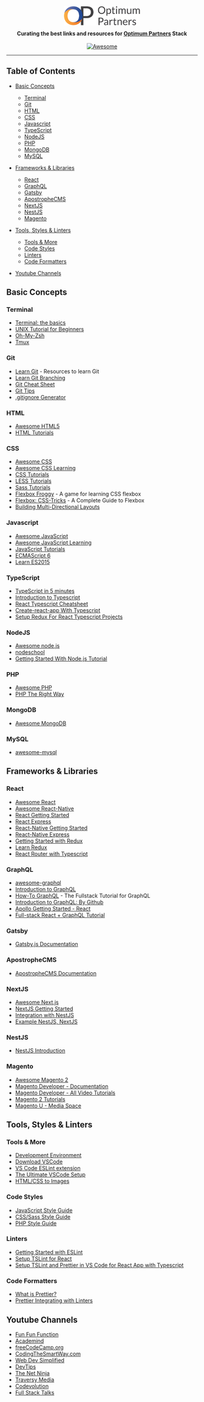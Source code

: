 <div align="center">
	<div>
		<img width="200" style="margin-bottom: 10px;" src="media/logo.png" alt="Awesome Node.js">
	</div>
  <b>Curating the best links and resources for <a href="https://optimumpartners.co">Optimum Partners</a> Stack</b>
  <br>
  <br>
  <a href="https://awesome.re">
    <img src="https://awesome.re/badge-flat.svg" alt="Awesome">
  </a>
  <br>
  <hr>
</div>

## Table of Contents

-   [Basic Concepts](#basic-concepts)

    -   [Terminal](#terminal)
    -   [Git](#git)
    -   [HTML](#html)
    -   [CSS](#css)
    -   [Javascript](#javascript)
    -   [TypeScript](#typescript)
    -   [NodeJS](#nodejs)
    -   [PHP](#php)
    -   [MongoDB](#mongodb)
    -   [MySQL](#mysql)

-   [Frameworks & Libraries](#frameworks--libraries)

    -   [React](#react)
    -   [GraphQL](#graphql)
    -   [Gatsby](#gatsby)
    -   [ApostropheCMS](#apostrophecms)
    -   [NextJS](#nextjs)
    -   [NestJS](#nestjs)
    -   [Magento](#magento)

-   [Tools, Styles & Linters](#tools-styles--linters)

    -   [Tools & More](#tools--more)
    -   [Code Styles](#code-styles)
    -   [Linters](#linters)
    -   [Code Formatters](#code-formatters)

-   [Youtube Channels](#youtube-channels)

## Basic Concepts

### Terminal

-   [Terminal: the basics](https://www.cs.virginia.edu/diochnos/tips/terminal/basics.html)
-   [UNIX Tutorial for Beginners](http://www.ee.surrey.ac.uk/Teaching/Unix/)
-   [Oh-My-Zsh](https://github.com/ohmyzsh/ohmyzsh)
-   [Tmux](https://github.com/tmux/tmux)

### Git

-   [Learn Git](https://try.github.io/) - Resources to learn Git
-   [Learn Git Branching](https://learngitbranching.js.org/)
-   [Git Cheat Sheet](https://github.com/arslanbilal/git-cheat-sheet#readme)
-   [Git Tips](https://github.com/git-tips/tips#readme)
-   [.gitignore Generator](http://gitignore.io/)

### HTML

-   [Awesome HTML5](https://github.com/diegocard/awesome-html5#readme)
-   [HTML Tutorials](https://htmldog.com/guides/html/)

### CSS

-   [Awesome CSS](https://github.com/awesome-css-group/awesome-css#readme)
-   [Awesome CSS Learning](https://github.com/micromata/awesome-css-learning#readme)
-   [CSS Tutorials](https://htmldog.com/guides/css/)
-   [LESS Tutorials](https://www.tutorialspoint.com/less/index.htm)
-   [Sass Tutorials](https://www.tutorialspoint.com/sass/index.htm)
-   [Flexbox Froggy](http://flexboxfroggy.com/) - A game for learning CSS flexbox
-   [Flexbox: CSS-Tricks](https://css-tricks.com/snippets/css/a-guide-to-flexbox/) - A Complete Guide to Flexbox
-   [Building Multi-Directional Layouts](https://css-tricks.com/building-multi-directional-layouts/)

### Javascript

-   [Awesome JavaScript](https://github.com/sorrycc/awesome-javascript#readme)
-   [Awesome JavaScript Learning](https://github.com/micromata/awesome-javascript-learning#readme)
-   [JavaScript Tutorials](https://htmldog.com/guides/javascript/)
-   [ECMAScript 6](https://github.com/lukehoban/es6features#readme)
-   [Learn ES2015](https://babeljs.io/docs/en/learn/)

### TypeScript

-   [TypeScript in 5 minutes](https://www.typescriptlang.org/docs/handbook/typescript-in-5-minutes.html)
-   [Introduction to Typescript](https://areknawo.com/typescript-introduction/)
-   [React Typescript Cheatsheet](https://github.com/typescript-cheatsheets/react-typescript-cheatsheet)
-   [Create-react-app With Typescript](https://create-react-app.dev/docs/adding-typescript/)
-   [Setup Redux For React Typescript Projects](https://redux.js.org/recipes/usage-with-typescript/)

### NodeJS

-   [Awesome node.js](https://github.com/sindresorhus/awesome-nodejs#readme)
-   [nodeschool](https://nodeschool.io/#workshoppers)
-   [Getting Started With Node.js Tutorial](https://blog.risingstack.com/node-hero-tutorial-getting-started-with-node-js/)

### PHP

-   [Awesome PHP](https://github.com/ziadoz/awesome-php#readme)
-   [PHP The Right Way](https://phptherightway.com/)

### MongoDB

-   [Awesome MongoDB](https://github.com/ramnes/awesome-mongodb#readme)

### MySQL

-   [awesome-mysql](https://github.com/shlomi-noach/awesome-mysql#readme)

## Frameworks & Libraries

### React

-   [Awesome React](https://github.com/enaqx/awesome-react#readme)
-   [Awesome React-Native](https://github.com/jondot/awesome-react-native#readme)
-   [React Getting Started](https://reactjs.org/docs/getting-started.html)
-   [React Express](http://www.react.express/)
-   [React-Native Getting Started](https://facebook.github.io/react-native/docs/getting-started.html)
-   [React-Native Express](http://www.reactnativeexpress.com/)
-   [Getting Started with Redux](https://redux.js.org/introduction/getting-started)
-   [Learn Redux](https://medium.com/codingthesmartway-com-blog/learn-redux-introduction-to-state-management-with-react-b87bc570b12a)
-   [React Router with Typescript](https://itnext.io/a-react-router-from-scratch-in-typescript-f0eec6ccb293)

### GraphQL

-   [awesome-graphql](https://github.com/chentsulin/awesome-graphql#readme)
-   [Introduction to GraphQL](https://graphql.org/learn/)
-   [How-To GraphQL](https://www.howtographql.com/) - The Fullstack Tutorial for GraphQL
-   [Introduction to GraphQL: By Github](https://developer.github.com/v4/guides/)
-   [Apollo Getting Started - React](https://www.apollographql.com/docs/react/get-started/)
-   [Full-stack React + GraphQL Tutorial](https://blog.apollographql.com/full-stack-react-graphql-tutorial-582ac8d24e3b)

### Gatsby

-   [Gatsby.js Documentation](https://www.gatsbyjs.org/docs/)

### ApostropheCMS

-   [ApostropheCMS Documentation](https://docs.apostrophecms.org/apostrophe/)

### NextJS

-   [Awesome Next.js](https://github.com/unicodeveloper/awesome-nextjs#readme)
-   [NextJS Getting Started](https://nextjs.org/learn/basics/getting-started)
-   [Integration with NestJS](https://dev.to/saltyshiomix/an-introduction-of-the-integration-library-with-nestjs-and-next-js-29f1)
-   [Example NestJS, NextJS](https://github.com/kelvin-mai/nest-next-example)

### NestJS

-   [NestJS Introduction](https://docs.nestjs.com/)

### Magento

-   [Awesome Magento 2](https://github.com/DavidLambauer/awesome-magento2#readme)
-   [Magento Developer - Documentation](https://devdocs.magento.com/#/individual-contributors)
-   [Magento Developer - All Video Tutorials](https://devdocs.magento.com/videos/)
-   [Magento 2 Tutorials](https://www.magestore.com/magento-2-tutorial/)
-   [Magento U - Media Space](https://magentou.mediaspace.kaltura.com/)

## Tools, Styles & Linters

### Tools & More

-   [Development Environment](https://github.com/sindresorhus/awesome#development-environment)
-   [Download VSCode](https://code.visualstudio.com/Download)
-   [VS Code ESLint extension](https://marketplace.visualstudio.com/items?itemName=dbaeumer.vscode-eslint)
-   [The Ultimate VSCode Setup](https://medium.com/productivity-freak/the-ultimate-vscode-setup-for-js-react-6a4f7bd51a2)
-   [HTML/CSS to Images](https://htmlcsstoimage.com/)

### Code Styles

-   [JavaScript Style Guide](https://github.com/airbnb/javascript)
-   [CSS/Sass Style Guide](https://github.com/airbnb/css)
-   [PHP Style Guide](https://github.com/DigitPaint/php-style-guide)

### Linters

-   [Getting Started with ESLint](https://eslint.org/docs/user-guide/getting-started)
-   [Setup TSLint for React](https://www.carlrippon.com/creating-a-react-and-typescript-project/)
-   [Setup TSLint and Prettier in VS Code for React App with Typescript](https://medium.com/@cosmvs/set-up-tslint-and-prettier-in-vs-code-for-react-app-with-typescript-5b7f5895ce37)

### Code Formatters

-   [What is Prettier?](https://prettier.io/docs/en/index.html)
-   [Prettier Integrating with Linters](https://prettier.io/docs/en/integrating-with-linters.html)

## Youtube Channels

-   [Fun Fun Function](https://www.youtube.com/channel/UCO1cgjhGzsSYb1rsB4bFe4Q/playlists)
-   [Academind](https://www.youtube.com/channel/UCSJbGtTlrDami-tDGPUV9-w/playlists)
-   [freeCodeCamp.org](https://www.youtube.com/channel/UC8butISFwT-Wl7EV0hUK0BQ/playlists)
-   [CodingTheSmartWay.com](https://www.youtube.com/channel/UCLXQoK41TOcIsWtY-BgB_kQ/playlists)
-   [Web Dev Simplified](https://www.youtube.com/channel/UCFbNIlppjAuEX4znoulh0Cw)
-   [DevTips](https://www.youtube.com/channel/UCyIe-61Y8C4_o-zZCtO4ETQ)
-   [The Net Ninja](https://www.youtube.com/channel/UCW5YeuERMmlnqo4oq8vwUpg)
-   [Traversy Media](https://www.youtube.com/channel/UC29ju8bIPH5as8OGnQzwJyA)
-   [Codevolution](https://www.youtube.com/channel/UC80PWRj_ZU8Zu0HSMNVwKWw)
-   [Full Stack Talks](https://www.youtube.com/channel/UCpq2_V-9AYYUHSsjoJZPUTg)
